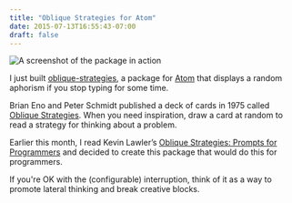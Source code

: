 ```yaml
---
title: "Oblique Strategies for Atom"
date: 2015-07-13T16:55:43-07:00
draft: false
---
```


![A screenshot of the package in action](/images/oblique-strategies-for-atom.png)

I just built [oblique-strategies](https://atom.io/packages/oblique-strategies), a package for [Atom](https://atom.io/) that displays a random aphorism if you stop typing for some time.

<!--more-->

Brian Eno and Peter Schmidt published a deck of cards in 1975 called [Oblique Strategies](http://en.wikipedia.org/wiki/Oblique_Strategies). When you need inspiration, draw a card at random to read a strategy for thinking about a problem.

Earlier this month, I read Kevin Lawler’s [Oblique Strategies: Prompts for Programmers](http://kevinlawler.com/prompts) and decided to create this package that would do this for programmers.

If you're OK with the (configurable) interruption, think of it as a way to promote lateral thinking and break creative blocks.
